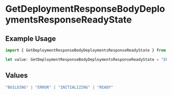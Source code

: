 # GetDeploymentResponseBodyDeploymentsResponseReadyState

## Example Usage

```typescript
import { GetDeploymentResponseBodyDeploymentsResponseReadyState } from "@vercel/sdk/models/operations/getdeployment.js";

let value: GetDeploymentResponseBodyDeploymentsResponseReadyState = "ERROR";
```

## Values

```typescript
"BUILDING" | "ERROR" | "INITIALIZING" | "READY"
```